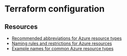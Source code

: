 # Terraform configuration

## Resources

- [Recommended abbreviations for Azure resource types](https://docs.microsoft.com/azure/cloud-adoption-framework/ready/azure-best-practices/resource-abbreviations)
- [Naming rules and restrictions for Azure resources](https://docs.microsoft.com/azure/azure-resource-manager/management/resource-name-rules)
- [Example names for common Azure resource types](https://docs.microsoft.com/azure/cloud-adoption-framework/ready/azure-best-practices/resource-naming)
